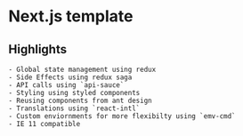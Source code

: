 # Next.js template

## Highlights

    - Global state management using redux
    - Side Effects using redux saga
    - API calls using `api-sauce`
    - Styling using styled components
    - Reusing components from ant design
    - Translations using `react-intl`
    - Custom enviornments for more flexibilty using `emv-cmd`
    - IE 11 compatible
